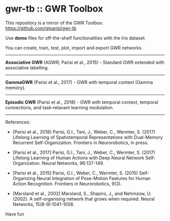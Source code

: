 # gwr-tb :: GWR Toolbox #
This repository is a mirror of the GWR Toolbox: https://github.com/giparisi/gwr-tb

Use **demo** files for off-the-shelf functionalities with the Iris dataset.

You can create, train, test, plot, import and export GWR networks.

----------------------------------------------------------
**Associative GWR** (AGWR; Parisi et al., 2015) - Standard GWR extended with associative labelling.

----------------------------------------------------------
**GammaGWR** (Parisi et al., 2017) - GWR with temporal context (Gamma memory).

----------------------------------------------------------
**Episodic GWR** (Parisi et al., 2018) - GWR with temporal context, temporal connections, and task-relavant learning modulation.

----------------------------------------------------------
References:
+ [Parisi et al., 2018] Parisi, G.I., Tani, J., Weber, C., Wermter, S. (2017) Lifelong Learning of Spatiotemporal Representations with Dual-Memory Recurrent Self-Organization. Frontiers in Neurorobotics, in press.

+ [Parisi et al., 2017] Parisi, G.I., Tani, J., Weber, C., Wermter, S. (2017) Lifelong Learning of Human Actions with Deep Neural Network Self-Organization. Neural Networks, 96:137-149.

+ [Parisi et al., 2015] Parisi, G.I., Weber, C., Wermter, S. (2015) Self-Organizing Neural Integration of Pose-Motion Features for Human Action Recognition. Frontiers in Neurorobotics, 9(3).

+ [Marsland et al., 2002] Marsland, S., Shapiro, J., and Nehmzow, U. (2002). A self-organising network that grows when required. Neural Networks, 15(8-9):1041-1058.

Have fun
